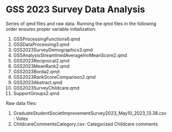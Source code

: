 # GSS 2023 Survey Data Analysis
Series of qmd files and raw data. Running the qmd files in the following order ensures proper variable initialization:
1. GSSProcessingFunctions6.qmd
2. GSSDataProcessing3.qmd
3. GSS2023SurveyDemographics3.qmd
4. GSSAnalysisStreamlinedAverageInvMeanScore2.qmd
5. GSS2023Reciprocal2.qmd
6. GSS2023MeanRank2.qmd
7. GSS2023Borda2.qmd
8. GSS2023RankScoreComparison2.qmd
9. GSS2023Abstract.qmd
10. GSS2023SurveyChildcare.qmd
11. SupportGroups2.qmd

Raw data files:
1. GraduateStudentSocietImprovementSurvey2023_May10_2023_13.38.csv: Votes
2. ChildcareCommentsCategory.csv: Categorized Childcare comments
